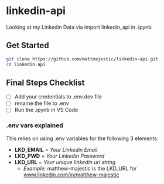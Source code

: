 # linkedin-api
Looking at my Linkedin Data via import linkedin_api in .ipynb

## Get Started
```bash
git clone https://github.com/mattmajestic/linkedin-api.git
cd linkedin-api
```

## Final Steps Checklist
- [ ] Add your credentials to .env.dev file
- [ ] rename the file to .env
- [ ] Run the .ipynb in VS Code

### .env vars explained
This relies on using .env variables for the following 3 elements:
- __LKD_EMAIL__ = *Your Linkedin Email*
- __LKD_PWD__ = *Your Linkedin Password*
- __LKD_URL__ = *Your unique linkedin url string*
    - *Example*: matthew-majestic is the LKD_URL for www.linkedin.com/in/matthew-majestic
